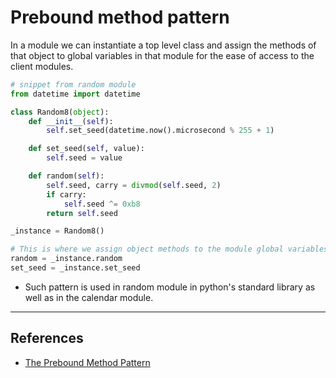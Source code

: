 # Prebound method pattern

In a module we can instantiate a top level class and assign the methods of that object to global variables in that module for the ease of access to the client modules.

```Python
# snippet from random module
from datetime import datetime

class Random8(object):
    def __init__(self):
        self.set_seed(datetime.now().microsecond % 255 + 1)

    def set_seed(self, value):
        self.seed = value

    def random(self):
        self.seed, carry = divmod(self.seed, 2)
        if carry:
            self.seed ^= 0xb8
        return self.seed

_instance = Random8()

# This is where we assign object methods to the module global variables
random = _instance.random
set_seed = _instance.set_seed
```

* Such pattern is used in random module in python's standard library as well as in the calendar module.

---

## References

* [The Prebound Method Pattern](https://python-patterns.guide/python/prebound-methods/)
